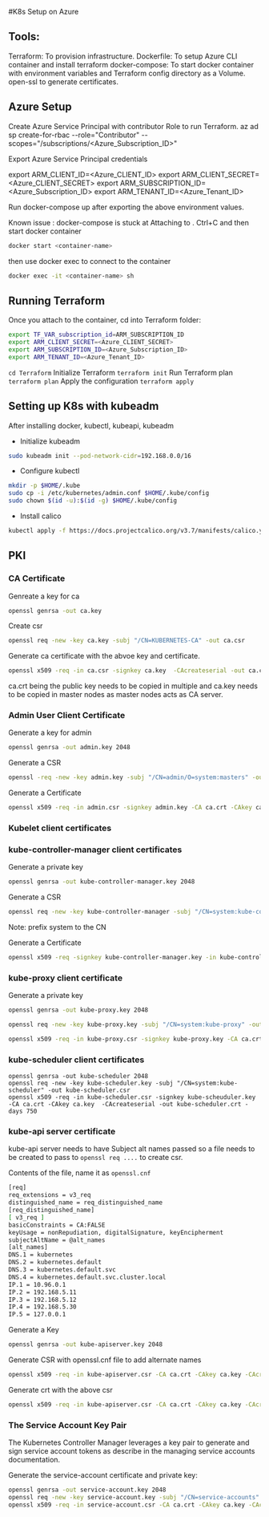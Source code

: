 #K8s Setup on Azure

## Tools:
Terraform: To provision infrastructure.
Dockerfile: To setup Azure CLI container and install terraform
docker-compose: To start docker container with environment variables and Terraform config directory as a Volume. 
open-ssl to generate certificates.

## Azure Setup

Create Azure Service Principal with contributor Role to run Terraform.
az ad sp create-for-rbac --role="Contributor" --scopes="/subscriptions/<Azure_Subscription_ID>"

Export Azure Service Principal credentials

export ARM_CLIENT_ID=<Azure_CLIENT_ID>
export ARM_CLIENT_SECRET=<Azure_CLIENT_SECRET>
export ARM_SUBSCRIPTION_ID=<Azure_Subscription_ID>
export ARM_TENANT_ID=<Azure_Tenant_ID>

Run docker-compose up after exporting the above environment values.

Known issue : docker-compose is stuck at Attaching to <container>. Ctrl+C and then start docker container

```bash
docker start <container-name>
```

then use docker exec to connect to the container
```bash
docker exec -it <container-name> sh
```
## Running Terraform

Once you attach to the container, cd into Terraform folder:

```bash
export TF_VAR_subscription_id=ARM_SUBSCRIPTION_ID
export ARM_CLIENT_SECRET=<Azure_CLIENT_SECRET>
export ARM_SUBSCRIPTION_ID=<Azure_Subscription_ID>
export ARM_TENANT_ID=<Azure_Tenant_ID>
```

`cd Terraform`
Initialize Terraform
`terraform init`
Run Terraform plan
`terraform plan`
Apply the configuration
`terraform apply`

## Setting up K8s with kubeadm

After installing docker, kubectl, kubeapi, kubeadm

- Initialize kubeadm

```bash
sudo kubeadm init --pod-network-cidr=192.168.0.0/16
```

- Configure kubectl

```bash
mkdir -p $HOME/.kube
sudo cp -i /etc/kubernetes/admin.conf $HOME/.kube/config
sudo chown $(id -u):$(id -g) $HOME/.kube/config
```

- Install calico

```bash
kubectl apply -f https://docs.projectcalico.org/v3.7/manifests/calico.yaml
```

## PKI

### CA Certificate

Genreate a key for ca

```bash
openssl genrsa -out ca.key
```

Create csr

```bash
openssl req -new -key ca.key -subj "/CN=KUBERNETES-CA" -out ca.csr
```

Generate ca certificate with the abvoe key and certificate.

```bash
openssl x509 -req -in ca.csr -signkey ca.key  -CAcreateserial -out ca.crt -days 750
```

ca.crt being the public key needs to be copied in multiple and ca.key needs to be copied in master nodes as master nodes acts as CA server.

### Admin User Client Certificate

Generate a key for admin

```bash
openssl genrsa -out admin.key 2048
```

Generate a CSR

```bash
openssl -req -new -key admin.key -subj "/CN=admin/O=system:masters" -out admin.csr
```

Generate a Certificate

```bash
openssl x509 -req -in admin.csr -signkey admin.key -CA ca.crt -CAkey ca.key  -CAcreateserial -out admin.crt -days 750
```

### Kubelet client certificates

### kube-controller-manager client certificates

Generate a private key

```bash
openssl genrsa -out kube-controller-manager.key 2048
```

Generate a CSR

```bash
openssl req -new -key kube-controller-manager -subj "/CN=system:kube-controller-manager" -out kube-controller-manager.csr
```

Note: prefix system to the CN

Generate a Certificate

```bash
openssl x509 -req -signkey kube-controller-manager.key -in kube-controller-manager.csr -CA ca.crt -CAkey ca.key  -CAcreateserial -out kube-controller-manager.crt -days 750
```

### kube-proxy client certificate

Generate a private key

```bash
openssl genrsa -out kube-proxy.key 2048

openssl req -new -key kube-proxy.key -subj "/CN=system:kube-proxy" -out kube-proxy.csr

openssl x509 -req -in kube-proxy.csr -signkey kube-proxy.key -CA ca.crt -CAkey ca.key  -CAcreateserial -out kube-proxy.crt -days 750

```

### kube-scheduler client certificates

```
openssl genrsa -out kube-scheduler 2048
openssl req -new -key kube-scheduler.key -subj "/CN=system:kube-scheduler" -out kube-scheduler.csr
openssl x509 -req -in kube-scheduler.csr -signkey kube-scheuduler.key -CA ca.crt -CAkey ca.key  -CAcreateserial -out kube-scheduler.crt -days 750
```


### kube-api server certificate

kube-api server needs to have Subject alt names passed so a file needs to be created to pass to `openssl req ....` to create csr.

Contents of the file, name it as `openssl.cnf` 

```bash
[req]
req_extensions = v3_req
distinguished_name = req_distinguished_name
[req_distinguished_name]
[ v3_req ]
basicConstraints = CA:FALSE
keyUsage = nonRepudiation, digitalSignature, keyEncipherment
subjectAltName = @alt_names
[alt_names]
DNS.1 = kubernetes
DNS.2 = kubernetes.default
DNS.3 = kubernetes.default.svc
DNS.4 = kubernetes.default.svc.cluster.local
IP.1 = 10.96.0.1
IP.2 = 192.168.5.11
IP.3 = 192.168.5.12
IP.4 = 192.168.5.30
IP.5 = 127.0.0.1
```

Generate a Key 

```bash
openssl genrsa -out kube-apiserver.key 2048
```

Generate CSR with openssl.cnf file to add alternate names

```bash
openssl x509 -req -in kube-apiserver.csr -CA ca.crt -CAkey ca.key -CAcreateserial  -out kube-apiserver.crt -extensions v3_req -extfile openssl.cnf -days 750
```

Generate crt with the above csr

```bash
openssl x509 -req -in kube-apiserver.csr -CA ca.crt -CAkey ca.key -CAcreateserial  -out kube-apiserver.crt -extensions v3_req -extfile openssl.cnf -days 750
```



### The Service Account Key Pair

The Kubernetes Controller Manager leverages a key pair to generate and sign service account tokens as describe in the managing service accounts documentation.

Generate the service-account certificate and private key:

```bash
openssl genrsa -out service-account.key 2048
openssl req -new -key service-account.key -subj "/CN=service-accounts" -out service-account.csr
openssl x509 -req -in service-account.csr -CA ca.crt -CAkey ca.key -CAcreateserial  -out service-account.crt -days 750
```